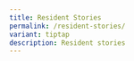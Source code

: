 ```yaml
---
title: Resident Stories
permalink: /resident-stories/
variant: tiptap
description: Resident stories
---
```

